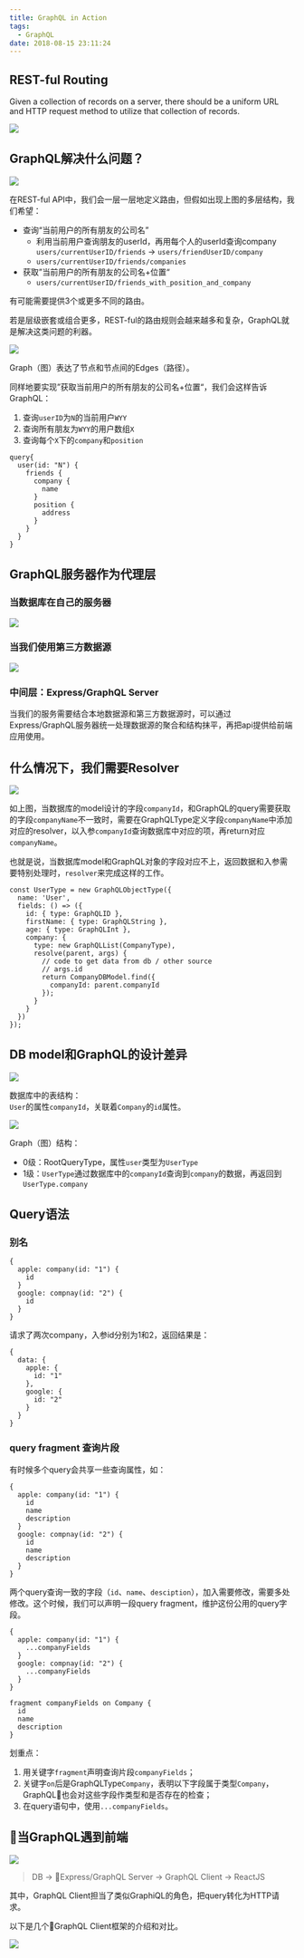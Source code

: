 ```yaml
---
title: GraphQL in Action
tags:
  - GraphQL
date: 2018-08-15 23:11:24
---
```


## REST-ful Routing

Given a collection of records on a server, there should be a uniform URL and HTTP request method to utilize that collection of records.

![](http://sinacloud.net/woodysblog/img/restful-api.png)

## GraphQL解决什么问题？

![](http://sinacloud.net/woodysblog/img/what-problem-GraphQL-solve.png)

在REST-ful API中，我们会一层一层地定义路由，但假如出现上图的多层结构，我们希望：

* 查询“当前用户的所有朋友的公司名” 
  * 利用当前用户查询朋友的userId，再用每个人的userId查询company `users/currentUserID/friends` -> `users/friendUserID/company`
  * `users/currentUserID/friends/companies` 
* 获取”当前用户的所有朋友的公司名+位置“
  * `users/currentUserID/friends_with_position_and_company`

有可能需要提供3个或更多不同的路由。

若是层级嵌套或组合更多，REST-ful的路由规则会越来越多和复杂，GraphQL就是解决这类问题的利器。

![](http://sinacloud.net/woodysblog/img/graph.png)

Graph（图）表达了节点和节点间的Edges（路径）。

同样地要实现”获取当前用户的所有朋友的公司名+位置“，我们会这样告诉GraphQL：

1. 查询`userID`为`N`的当前用户`WYY`
2. 查询所有朋友为`WYY`的用户数组`X`
3. 查询每个`X`下的`company`和`position`

```
query{
  user(id: "N") {
    friends {
      company {
        name
      }
      position {
        address
      }
    }
  }
}
```

## GraphQL服务器作为代理层

### 当数据库在自己的服务器

![](http://sinacloud.net/woodysblog/img/graphql-as-proxy-1.png)

### 当我们使用第三方数据源

![](http://sinacloud.net/woodysblog/img/graphql-as-proxy-2.png)

### 中间层：Express/GraphQL Server

当我们的服务需要结合本地数据源和第三方数据源时，可以通过Express/GraphQL服务器统一处理数据源的聚合和结构抹平，再把api提供给前端应用使用。

## 什么情况下，我们需要Resolver

![](http://sinacloud.net/woodysblog/img/what-resolver-does.png)

如上图，当数据库的model设计的字段`companyId`，和GraphQL的query需要获取的字段`companyName`不一致时，需要在GraphQLType定义字段`companyName`中添加对应的resolver，以入参`companyId`查询数据库中对应的项，再return对应`companyName`。

也就是说，当数据库model和GraphQL对象的字段对应不上，返回数据和入参需要特别处理时，`resolver`来完成这样的工作。

```
const UserType = new GraphQLObjectType({
  name: 'User',
  fields: () => ({
    id: { type: GraphQLID },
    firstName: { type: GraphQLString },
    age: { type: GraphQLInt },
    company: {
      type: new GraphQLList(CompanyType),
      resolve(parent, args) {
        // code to get data from db / other source
        // args.id
        return CompanyDBModel.find({
          companyId: parent.companyId
        });
      }
    }
  })
});
```

## DB model和GraphQL的设计差异

![](http://sinacloud.net/woodysblog/img/model-in-reality.png)

数据库中的表结构：  
`User`的属性`companyId`，关联着`Company`的`id`属性。

![](http://sinacloud.net/woodysblog/img/query-in-graphql.png)

Graph（图）结构：  

* 0级：RootQueryType，属性`user`类型为`UserType`
* 1级：`UserType`通过数据库中的`companyId`查询到`company`的数据，再返回到`UserType.company`

## Query语法

### 别名

```
{
  apple: company(id: "1") {
    id
  }
  google: compnay(id: "2") {
    id
  }
}
```

请求了两次company，入参id分别为1和2，返回结果是：

```
{
  data: {
    apple: {
      id: "1"
    },
    google: {
      id: "2"
    }
  }
}
```

### query fragment 查询片段

有时候多个query会共享一些查询属性，如：

```
{
  apple: company(id: "1") {
    id
    name
    description
  }
  google: compnay(id: "2") {
    id
    name
    description
  }
}
```

两个query查询一致的字段（`id`、`name`、`desciption`），加入需要修改，需要多处修改。这个时候，我们可以声明一段query fragment，维护这份公用的query字段。

```
{
  apple: company(id: "1") {
    ...companyFields
  }
  google: compnay(id: "2") {
    ...companyFields
  }
}

fragment companyFields on Company {
  id
  name
  description
}
```

划重点：

1. 用关键字`fragment`声明查询片段`companyFields`；
2. 关键字`on`后是GraphQLType`Company`，表明以下字段属于类型`Company`，GraphQL也会对这些字段作类型和是否存在的检查；
3. 在query语句中，使用`...companyFields`。

## 当GraphQL遇到前端

![](http://sinacloud.net/woodysblog/img/graph-come-across-frontend.png)

> DB -> Express/GraphQL Server -> GraphQL Client -> ReactJS

其中，GraphQL Client担当了类似GraphiQL的角色，把query转化为HTTP请求。

以下是几个GraphQL Client框架的介绍和对比。

![](http://sinacloud.net/woodysblog/img/graphql-client.png)
